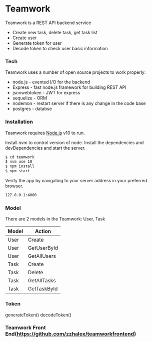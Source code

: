 # Teamwork

Teamwork is a REST API backend service

- Create new task, delete task, get task list
- Create user
- Generate token for user
- Decode token to check user basic information

### Tech

Teamwork uses a number of open source projects to work properly:

- node.js - evented I/O for the backend
- Express - fast node.js framework for building REST API
- jsonwebtoken - JWT for express
- sequelize - ORM
- nodemon - restart server if there is any change in the code base
- postgres - databse

### Installation

Teamwork requires [Node.js](https://nodejs.org/) v10 to run.

Install nvm to control version of node.
Install the dependencies and devDependencies and start the server.

```sh
$ cd teamwork
$ nvm use 10
$ npm install
$ npm start
```

Verify the app by navigating to your server address in your preferred browser.

```sh
127.0.0.1:4000
```

### Model

There are 2 models in the Teamwork: User, Task

| Model | Action      |
| ----- | ----------- |
| User  | Create      |
| User  | GetUserById |
| User  | GetAllUsers |
| Task  | Create      |
| Task  | Delete      |
| Task  | GetAllTasks |
| Task  | GetTaskById |

### Token

generateToken()
decodeToken()

### Teamwork Front End(https://github.com/zzhalex/teamworkfrontend)
